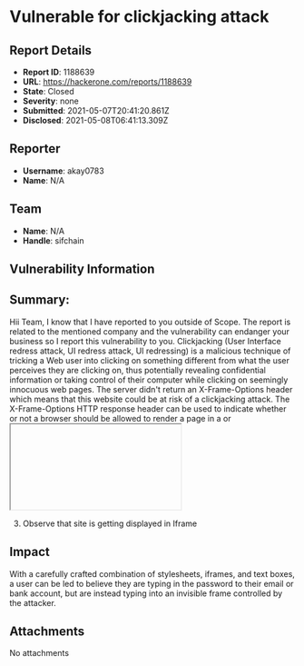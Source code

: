 # Vulnerable for clickjacking attack

## Report Details
- **Report ID**: 1188639
- **URL**: https://hackerone.com/reports/1188639
- **State**: Closed
- **Severity**: none
- **Submitted**: 2021-05-07T20:41:20.861Z
- **Disclosed**: 2021-05-08T06:41:13.309Z

## Reporter
- **Username**: akay0783
- **Name**: N/A

## Team
- **Name**: N/A
- **Handle**: sifchain

## Vulnerability Information
## Summary:
Hii Team,
I know that I have reported to you outside of Scope. The report is related to the mentioned company and the vulnerability can endanger your business so I  report this vulnerability to you.
Clickjacking (User Interface redress attack, UI redress attack, UI redressing) is a malicious technique of tricking a Web user into clicking on something different from what the user perceives they are clicking on, thus potentially revealing confidential information or taking control of their computer while clicking on seemingly innocuous web pages.
The server didn't return an X-Frame-Options header which means that this website could be at risk of a clickjacking attack. The X-Frame-Options HTTP response header can be used to indicate whether or not a browser should be allowed to render a page in a <frame> or <iframe>. Sites can use this to avoid clickjacking attacks, by ensuring that their content is not embedded into other sites.
This vulnerability affects the Web Server.

## Steps To Reproduce:
  1.Copy URL: https://sifchain.finance
  2. put the URL in the below code of the iframe

<html>
<head>
<title>Clickjack test page</title>
</head>
<body>
<p>Website is vulnerable to clickjacking!</p>
 <iframe src="https://sifchain.finance/" width="1000" height="600"></iframe>
</body>
</html>

  3. Observe that site is getting displayed in Iframe

## Impact

With a carefully crafted combination of stylesheets, iframes, and text boxes, a user can be led to believe they are typing in the password to their email or bank account, but are instead typing into an invisible frame controlled by the attacker.

## Attachments
No attachments
